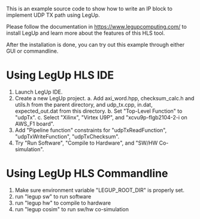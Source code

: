 This is an example source code to show how to write an IP block to implement UDP TX path using LegUp. 

Please follow the documentation in https://www.legupcomputing.com/ to install LegUp and learn more about the features of this HLS tool.

After the installation is done, you can try out this example through either GUI or commandline. 

# Using LegUp HLS IDE
1. Launch LegUp IDE.
2. Create a new LegUp project.
    a. Add axi_word.hpp, checksum_calc.h and utils.h from the parent directory, and udp_tx.cpp, in.dat, expected_out.dat from this directory.
    b. Set "Top-Level Function" to "udpTx".
    c. Select "Xilinx", "Virtex U9P", and "xcvu9p-flgb2104-2-i on AWS_F1 board".
3. Add "Pipeline function" constraints for "udpTxReadFunction", "udpTxWriteFunction", "udpTxChecksum".
4. Try "Run Software", "Compile to Hardware", and "SW/HW Co-simulation".

# Using LegUp HLS Commandline
1. Make sure environment variable "LEGUP_ROOT_DIR" is properly set. 
2. run "legup sw" to run software
3. run "legup hw" to compile to hardware
4. run "legup cosim" to run sw/hw co-simulation
